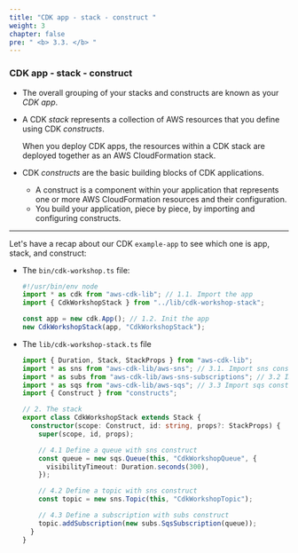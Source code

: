 ```yaml
---
title: "CDK app - stack - construct "
weight: 3
chapter: false
pre: " <b> 3.3. </b> "
---
```


### CDK app - stack - construct

- The overall grouping of your stacks and constructs are known as your _CDK app_.

- A CDK _stack_ represents a collection of AWS resources that you define using CDK _constructs_.

  When you deploy CDK apps, the resources within a CDK stack are deployed together as an AWS CloudFormation stack.

- CDK _constructs_ are the basic building blocks of CDK applications.

  - A construct is a component within your application that represents one or more AWS CloudFormation resources and their configuration.
  - You build your application, piece by piece, by importing and configuring constructs.

---

Let's have a recap about our CDK `example-app` to see which one is app, stack, and construct:

- The `bin/cdk-workshop.ts` file:

  ```typescript
  #!/usr/bin/env node
  import * as cdk from "aws-cdk-lib"; // 1.1. Import the app
  import { CdkWorkshopStack } from "../lib/cdk-workshop-stack";

  const app = new cdk.App(); // 1.2. Init the app
  new CdkWorkshopStack(app, "CdkWorkshopStack");
  ```

- The `lib/cdk-workshop-stack.ts` file

  ```typescript
  import { Duration, Stack, StackProps } from "aws-cdk-lib";
  import * as sns from "aws-cdk-lib/aws-sns"; // 3.1. Import sns construct
  import * as subs from "aws-cdk-lib/aws-sns-subscriptions"; // 3.2 Import subs construct
  import * as sqs from "aws-cdk-lib/aws-sqs"; // 3.3 Import sqs construct
  import { Construct } from "constructs";

  // 2. The stack
  export class CdkWorkshopStack extends Stack {
    constructor(scope: Construct, id: string, props?: StackProps) {
      super(scope, id, props);

      // 4.1 Define a queue with sns construct
      const queue = new sqs.Queue(this, "CdkWorkshopQueue", {
        visibilityTimeout: Duration.seconds(300),
      });

      // 4.2 Define a topic with sns construct
      const topic = new sns.Topic(this, "CdkWorkshopTopic");

      // 4.3 Define a subscription with subs construct
      topic.addSubscription(new subs.SqsSubscription(queue));
    }
  }
  ```
